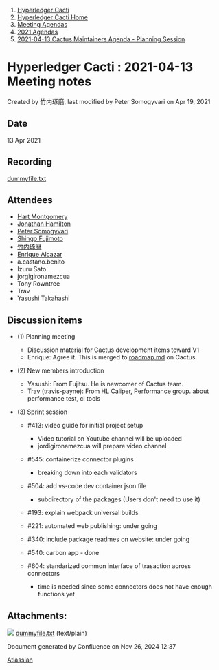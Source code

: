 1. [Hyperledger Cacti](index.html)
2. [Hyperledger Cacti Home](Hyperledger-Cacti-Home_20414469.html)
3. [Meeting Agendas](Meeting-Agendas_20414488.html)
4. [2021 Agendas](2021-Agendas_20414860.html)
5. [2021-04-13 Cactus Maintainers Agenda - Planning Session](2021-04-13-Cactus-Maintainers-Agenda---Planning-Session_20414997.html)

# Hyperledger Cacti : 2021-04-13 Meeting notes

Created by 竹内琢磨, last modified by Peter Somogyvari on Apr 19, 2021

## Date

13 Apr 2021

## Recording

[dummyfile.txt](attachments/20415018/20415023.txt)

## Attendees

- [Hart Montgomery](https://lf-hyperledger.atlassian.net/wiki/people/712020:86f447c0-86dc-43b3-ac03-6a31923bbb84?ref=confluence)
- [Jonathan Hamilton](https://lf-hyperledger.atlassian.net/wiki/people/557058:b67865d6-864d-4728-91f1-8b4e178a6466?ref=confluence)
- [Peter Somogyvari](https://lf-hyperledger.atlassian.net/wiki/people/557058:cae262a4-be99-4f5e-a36e-bf20a5c795f2?ref=confluence)
- [Shingo Fujimoto](https://lf-hyperledger.atlassian.net/wiki/people/712020:14e583f1-56ad-4e76-a373-78870fbd000f?ref=confluence)
- [竹内琢磨](https://lf-hyperledger.atlassian.net/wiki/people/70121:99daf5c8-226c-43d4-9f24-0a46a0546192?ref=confluence)
- [Enrique Alcazar](https://lf-hyperledger.atlassian.net/wiki/people/557058:a7fff85a-3ab1-45ea-94ab-91e933f419aa?ref=confluence)
- a.castano.benito
- Izuru Sato
- jorgigironamezcua
- Tony Rowntree
- Trav
- Yasushi Takahashi

## Discussion items

- (1) Planning meeting
  
  - Discussion material for Cactus development items toward V1
  - Enrique: Agree it. This is merged to [roadmap.md](http://roadmap.md) on Cactus.
- (2) New members introduction
  
  - Yasushi: From Fujitsu. He is newcomer of Cactus team.
  - Trav (travis-payne): From HL Caliper, Performance group. about performance test, ci tools
- (3) Sprint session
  
  - #413: video guide for initial project setup
    
    - Video tutorial on Youtube channel will be uploaded
    - jordigironamezcua will prepare video channel
  - #545: containerize connector plugins
    
    - breaking down into each validators
  - #504: add vs-code dev container json file
    
    - subdirectory of the packages (Users don't need to use it)
  - #193: explain webpack universal builds
  - #221: automated web publishing: under going
  - #340: include package readmes on website: under going
  - #540: carbon app - done
  - #604: standarized common interface of trasaction across connectors
    
    - time is needed since some connectors does not have enough functions yet

## Attachments:

![](images/icons/bullet_blue.gif) [dummyfile.txt](attachments/20415018/20415023.txt) (text/plain)

Document generated by Confluence on Nov 26, 2024 12:37

[Atlassian](http://www.atlassian.com/)
